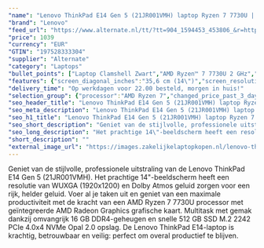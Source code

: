 ```yaml
---
"name": "Lenovo ThinkPad E14 Gen 5 (21JR001VMH) laptop Ryzen 7 7730U | Radeon Graphics | 16 GB | 512 GB SSD"
"brand": "Lenovo"
"feed_url": "https://www.alternate.nl/tt/?tt=904_1594453_453806_&r=https%3A%2F%2Fwww.alternate.nl%2Fhtml%2Fproduct%2F1923613%3Futm_source%3Dtradetracker%26utm_medium%3Dcpc%26utm_campaign%3Dtradetracker_Laptop%26utm_term%3DPL5IZN18"
"price": 1039
"currency": "EUR"
"GTIN": "197528333304"
"supplier": "Alternate"
"category": "Laptops"
"bullet_points": ["Laptop Clamshell Zwart","AMD Ryzen™ 7 7730U 2 GHz","35,6 cm (14\") WUXGA 1920 x 1200 Pixels IPS LED backlight 16:10","16 GB DDR4-SDRAM 3200 MHz 1 x 8 GB","512 GB SSD","AMD Radeon","Wi-Fi 6 (802.11ax) Ethernet LAN 100,1000 Mbit/s Bluetooth 5.1","Lithium-Polymeer (LiPo) 57 Wh 65 W","Windows 11 Pro 64-bit"]
"features": {"screen_diagonal_inches":"35,6 cm (14\")","screen_resolution":"1920 x 1200 Pixels","processor_family":"AMD Ryzen™ 7","memory_size":"16 GB","memory_type":"DDR4-SDRAM","total_storage_space":"512 GB","operating_system":"Windows 11 Pro","battery_capacity":"57 Wh","width":"313 mm","depth":"219,3 mm","height":"18 mm","weight":"1,53 kg"}
"delivery_time": "Op werkdagen voor 22.00 besteld, morgen in huis!"
"selection_group": {"processor":"AMD Ryzen 7","changed_price_past_3_days":false,"product_family":"ThinkPad"}
"seo_header_title": "Lenovo ThinkPad E14 Gen 5 (21JR001VMH) laptop Ryzen 7 7730U | Radeon Graphics | 16 GB | 512 GB SSD"
"seo_meta_description": "Lenovo ThinkPad E14 Gen 5 (21JR001VMH) laptop Ryzen 7 7730U | Radeon Graphics | 16 GB | 512 GB SSD"
"seo_h1_title": "Lenovo ThinkPad E14 Gen 5 (21JR001VMH) laptop Ryzen 7 7730U | Radeon Graphics | 16 GB | 512 GB SSD"
"seo_short_description": "Geniet van de stijlvolle, professionele uitstraling van de Lenovo ThinkPad E14 Gen 5 (21JR001VMH)."
"seo_long_description": "Het prachtige 14\"-beeldscherm heeft een resolutie van WUXGA (1920x1200) en Dolby Atmos geluid zorgen voor een rijk, helder geluid. Voer al je taken uit en geniet van een maximale productiviteit met de kracht van een AMD Ryzen 7 7730U processor met geïntegreerde AMD Radeon Graphics grafische kaart. Multitask met gemak dankzij omvangrijk 16 GB DDR4-geheugen en snelle 512 GB SSD M. 2 2242 PCIe 4. 0x4 NVMe Opal 2. 0 opslag. De Lenovo ThinkPad E14-laptop is krachtig, betrouwbaar en veilig: perfect om overal productief te blijven."
"short_description": ""
"external_image_url": "https://images.zakelijkelaptopkopen.nl/lenovo-thinkpad-e14-gen-5-21jr001vmh-laptop-ryzen-7-7730u-radeon-graphics-16-gb-512-gb-ssd.webp"
---
```


Geniet van de stijlvolle, professionele uitstraling van de Lenovo ThinkPad E14 Gen 5 (21JR001VMH). Het prachtige 14"-beeldscherm heeft een resolutie van WUXGA (1920x1200) en Dolby Atmos geluid zorgen voor een rijk, helder geluid. Voer al je taken uit en geniet van een maximale productiviteit met de kracht van een AMD Ryzen 7 7730U processor met geïntegreerde AMD Radeon Graphics grafische kaart. Multitask met gemak dankzij omvangrijk 16 GB DDR4-geheugen en snelle 512 GB SSD M.2 2242 PCIe 4.0x4 NVMe Opal 2.0 opslag. De Lenovo ThinkPad E14-laptop is krachtig, betrouwbaar en veilig: perfect om overal productief te blijven.